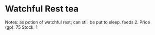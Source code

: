 # Watchful Rest tea

Notes: as potion of watchful rest; can still be put to sleep. feeds 2.
Price (gp): 75
Stock: 1